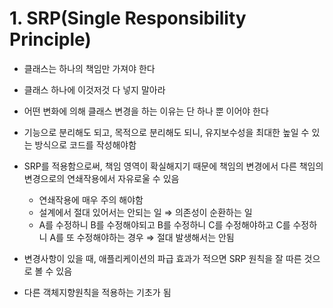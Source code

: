 # 1. SRP(Single Responsibility Principle)

- 클래스는 하나의 책임만 가져야 한다

- 클래스 하나에 이것저것 다 넣지 말아라

- 어떤 변화에 의해 클래스 변경을 하는 이유는 단 하나 뿐 이어야 한다

- 기능으로 분리해도 되고, 목적으로 분리해도 되니, 유지보수성을 최대한 높일 수 있는 방식으로 코드를 작성해야함

- SRP를 적용함으로써, 책임 영역이 확실해지기 때문에 책임의 변경에서 다른 책임의 변경으로의 연쇄작용에서 자유로울 수 있음
  - 연쇄작용에 매우 주의 해야함
  - 설계에서 절대 있어서는 안되는 일 ⇒ 의존성이 순환하는 일
  - A를 수정하니 B를 수정해야되고 B를 수정하니 C를 수정해야하고 C를 수정하니 A를 또 수정해야하는 경우 ⇒ 절대 발생해서는 안됨

- 변경사항이 있을 때, 애플리케이션의 파급 효과가 적으면 SRP 원칙을 잘 따른 것으로 볼 수 있음

- 다른 객체지향원칙을 적용하는 기초가 됨

